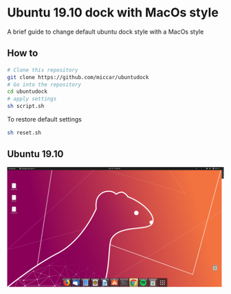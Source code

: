 # Ubuntu 19.10 dock with MacOs style
A brief guide to change default ubuntu dock style with a MacOs style

## How to
```bash
# Clone this repository
git clone https://github.com/miccar/ubuntudock
# Go into the repository
cd ubuntudock
# apply settings 
sh script.sh
```
To restore default settings 

```bash
sh reset.sh
```

## Ubuntu 19.10

 ![alt text](https://github.com/miccar/ubuntudock/blob/master/image.png)
